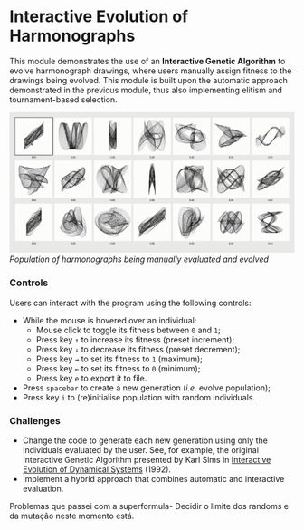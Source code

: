 # Interactive Evolution of Harmonographs

This module demonstrates the use of an **Interactive Genetic Algorithm** to evolve harmonograph drawings, where users manually assign fitness to the drawings being evolved. This module is built upon the automatic approach demonstrated in the previous module, thus also implementing elitism and tournament-based selection.

![](../images/interactive-evolution.gif)
*Population of harmonographs being manually evaluated and evolved*


### Controls

Users can interact with the program using the following controls:

- While the mouse is hovered over an individual:
	- Mouse click to toggle its fitness between `0` and `1`;
	- Press key `↑` to increase its fitness (preset increment);
	- Press key `↓` to decrease its fitness (preset decrement);
	- Press key `→` to set its fitness to `1` (maximum);
	- Press key `←` to set its fitness to `0` (minimum);
	- Press key `e` to export it to file.
- Press `spacebar` to create a new generation (*i.e.* evolve population);
- Press key `i` to (re)initialise population with random individuals.


### Challenges

- Change the code to generate each new generation using only the individuals evaluated by the user. See, for example, the original Interactive Genetic Algorithm presented by Karl Sims in [Interactive Evolution of Dynamical Systems](https://www.karlsims.com/papers/DynamicalSystemsECAL92.pdf) (1992).
- Implement a hybrid approach that combines automatic and interactive evaluation.

Problemas que passei com a superformula- Decidir o limite dos randoms e da mutação neste momento está.